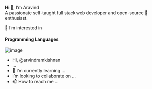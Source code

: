 <b>Hi 👋</b>, I’m Aravind<br>
A passionate self-taught full stack web developer and open-source 💞️ enthusiast.

👀 I’m interested in 
#### Programming Languages

![image](https://user-images.githubusercontent.com/111303902/184689462-5881d5a3-e9d0-4ae5-a25a-c4dc7a378f0a.png)




-  Hi,  @arvindramkishnan
-  ...
- 🌱 I’m currently learning ...
-  I’m looking to collaborate on ...
- 📫 How to reach me ...

<!---
arvindramkishnan/arvindramkishnan is a ✨ special ✨ repository because its `README.md` (this file) appears on your GitHub profile.
You can click the Preview link to take a look at your changes.
--->
